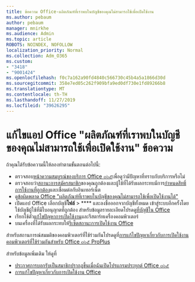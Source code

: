 ```yaml
---
title: ข้อความ Office-ผลิตภัณฑ์ที่เราพบในบัญชีของคุณไม่สามารถใช้เพื่อเปิดใช้งาน
ms.author: pebaum
author: pebaum
manager: mnirkhe
ms.audience: Admin
ms.topic: article
ROBOTS: NOINDEX, NOFOLLOW
localization_priority: Normal
ms.collection: Adm_O365
ms.custom:
- "3418"
- "9001424"
ms.openlocfilehash: f0c7a162a90fd4840c566730c45b4a5a1866d30d
ms.sourcegitcommit: 358e7ed05c262f909bfa9ed0df730e1fd89266b8
ms.translationtype: MT
ms.contentlocale: th-TH
ms.lasthandoff: 11/27/2019
ms.locfileid: "39626295"
---
```

# <a name="fixing-the-office-apps-the-products-we-found-in-your-account-cant-be-used-to-activate-message"></a>แก้ไขแอป Office "ผลิตภัณฑ์ที่เราพบในบัญชีของคุณไม่สามารถใช้เพื่อเปิดใช้งาน" ข้อความ

ถ้าคุณได้รับข้อความนี้ให้ลองทำตามขั้นตอนต่อไปนี้:

- ตรวจสอบ[หน้าความสมบูรณ์ของบริการ Office ๓๖๕](https://docs.microsoft.com/office365/enterprise/view-service-health)เพื่อดูว่ามีปัญหาที่ทราบกับบริการหรือไม่
- ตรวจสอบว่า[สถานะการสมัครสมาชิก](https://support.office.com/article/0d23d3c0-c19c-4b2f-9845-5344fedc4380#bkmk_checksubscription)ของคุณถูกต้องและผู้ใช้ที่ได้รับผลกระทบมีการ[กำหนดสิทธิ์การใช้งานที่ถูกต้อง](https://support.office.com/article/997596B5-4173-4627-B915-36ABAC6786DC)และเชื่อมต่อกับอินเทอร์เน็ต 
- ดู[ข้อผิดพลาด Office "ผลิตภัณฑ์ที่เราพบในบัญชีของคุณไม่สามารถใช้เพื่อเปิดใช้งานได้"](https://support.office.com/article/c9f9a0b3-5aae-4131-8077-21e6a59f141e)
- เปิดแอป Office เลือกบัญชี**ไฟล์** > **** และลงชื่อออกจากบัญชีทั้งหมด เข้าสู่ระบบอีกครั้งโดยใช้บัญชีผู้ใช้ที่มีใบอนุญาตที่ถูกต้อง สำหรับข้อมูลรายละเอียดโปรดดู[ที่บัญชีใน Office](https://support.office.com/article/628ea040-f265-49de-b986-be09c3ebf8a9)
- เรียกใช้ตัว[แก้ไขปัญหาการเปิดใช้งาน](https://aka.ms/SARA-OfficeActivation-Alchemy)และรีสตาร์ทเครื่องคอมพิวเตอร์
- บนเครื่องที่ได้รับผลกระทบให้[รีเซ็ตสถานะการเปิดใช้งาน Office](https://docs.microsoft.com/office365/troubleshoot/activation/reset-office-365-proplus-activation-state)

สำหรับสถานการณ์สมมติของคอมพิวเตอร์ที่ใช้ร่วมกันโปรดดูที่[การแก้ไขปัญหาเกี่ยวกับการเปิดใช้งานคอมพิวเตอร์ที่ใช้ร่วมกันสำหรับ Office ๓๖๕ ProPlus](https://docs.microsoft.com/deployoffice/troubleshoot-issues-with-shared-computer-activation-for-office-365-proplus)

สำหรับข้อมูลเพิ่มเติม ให้ดูที่ 
- [ประกาศการบอกรับเป็นสมาชิกปรากฏขึ้นเมื่อฉันเปิดโปรแกรมประยุกต์ Office ๓๖๕](https://support.office.com/article/4cabe32c-f594-4c0e-9191-3d3ade10cceb)
- [การแก้ไขปัญหาเกี่ยวกับการเปิดใช้งาน Office](https://support.office.com/article/0d23d3c0-c19c-4b2f-9845-5344fedc4380)